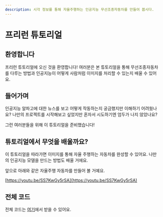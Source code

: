 ```yaml
---
description: 시각 정보를 통해 자율주행하는 인공지능 무선조종자동차를 만들어 봅시다.
---
```


# 프리런 튜토리얼

## 환영합니다

프리런 튜토리얼에 오신 것을 환영합니다! 여러분은 본 튜토리얼을 통해 무선조종자동차를 다루는 방법과 인공지능이 어떻게 사람처럼 이미지를 처리할 수 있는지 배울 수 있어요.

## 들어가며

인공지능 알파고에 대한 뉴스를 보고 어떻게 작동하는지 궁금했지만 이해하기 어려웠나요? 나만의 프로젝트를 시작해보고 싶었지만 혼자서 시도하기엔 엄두가 나지 않았나요?

그런 여러분들을 위해 이 튜토리얼을 준비했습니다!

## 튜토리얼에서 무엇을 배울까요?

이 튜토리얼을 따라가면 이미지를 통해 자율 주행하는 자동차를 완성할 수 있어요. 나만의 인공지능 모델을 만드는 방법도 배울 거에요.

앞으로 아래와 같은 자율주행 자동차를 만들어 볼 거예요.

 [https://youtu.be/SS7KwGy5rSA](https://youtu.be/SS7KwGy5rSA)

## 전체 코드

전체 코드는 [여기](https://gitlab.com/minh364/FreeRun)에서 받을 수 있어요.
